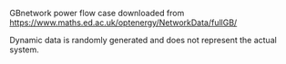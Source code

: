 GBnetwork power flow case downloaded from
https://www.maths.ed.ac.uk/optenergy/NetworkData/fullGB/

Dynamic data is randomly generated and does not represent the actual system.
